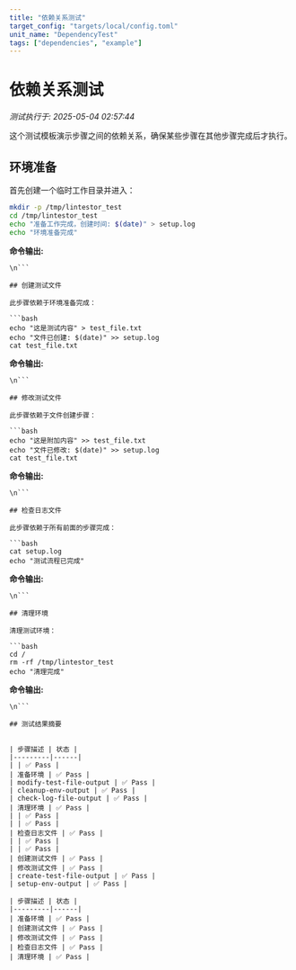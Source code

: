 ```yaml
---
title: "依赖关系测试"
target_config: "targets/local/config.toml"
unit_name: "DependencyTest"
tags: ["dependencies", "example"]
---
```



# 依赖关系测试

*测试执行于: 2025-05-04 02:57:44*

这个测试模板演示步骤之间的依赖关系，确保某些步骤在其他步骤完成后才执行。

## 环境准备

首先创建一个临时工作目录并进入：

```bash
mkdir -p /tmp/lintestor_test
cd /tmp/lintestor_test
echo "准备工作完成，创建时间: $(date)" > setup.log
echo "环境准备完成"
```

**命令输出:**
```output \n环境准备完成
\n```

## 创建测试文件

此步骤依赖于环境准备完成：

```bash
echo "这是测试内容" > test_file.txt
echo "文件已创建: $(date)" >> setup.log
cat test_file.txt
```

**命令输出:**
```output \n这是测试内容
\n```

## 修改测试文件

此步骤依赖于文件创建步骤：

```bash
echo "这是附加内容" >> test_file.txt
echo "文件已修改: $(date)" >> setup.log
cat test_file.txt
```

**命令输出:**
```output \n这是附加内容
\n```

## 检查日志文件

此步骤依赖于所有前面的步骤完成：

```bash
cat setup.log
echo "测试流程已完成"
```

**命令输出:**
```output \n测试流程已完成
\n```

## 清理环境

清理测试环境：

```bash
cd /
rm -rf /tmp/lintestor_test
echo "清理完成"
```

**命令输出:**
```output \n清理完成
\n```

## 测试结果摘要


| 步骤描述 | 状态 |
|---------|------|
| | ✅ Pass |
| 准备环境 | ✅ Pass |
| modify-test-file-output | ✅ Pass |
| cleanup-env-output | ✅ Pass |
| check-log-file-output | ✅ Pass |
| 清理环境 | ✅ Pass |
| | ✅ Pass |
| | ✅ Pass |
| 检查日志文件 | ✅ Pass |
| | ✅ Pass |
| | ✅ Pass |
| 创建测试文件 | ✅ Pass |
| 修改测试文件 | ✅ Pass |
| create-test-file-output | ✅ Pass |
| setup-env-output | ✅ Pass |

| 步骤描述 | 状态 |
|---------|------|
| 准备环境 | ✅ Pass |
| 创建测试文件 | ✅ Pass |
| 修改测试文件 | ✅ Pass |
| 检查日志文件 | ✅ Pass |
| 清理环境 | ✅ Pass |